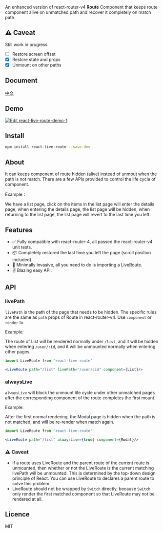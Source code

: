 An enhanced version of react-router-v4 **Route** Component that keeps route component alive on unmatched path and recover it completely on match path.

## ⚠️ Caveat

Still work in progress. 

- [ ] Restore screen offset
- [x] Restore state and props
- [x] Unmount on other paths

## Document

[中文](./docs/README-zh.md)

## Demo

[![Edit react-live-route-demo-1](https://codesandbox.io/static/img/play-codesandbox.svg)](https://codesandbox.io/s/yj9j33pw4j?autoresize=1)

## Install

```bash
npm install react-live-route --save-dev
```

## About

It can keeps component of route hidden (alive) instead of unmout when the path is not match. There are a few APIs provided to control the life cycle of component.

Example：

We have a list page, click on the items in the list page will enter the details page, when entering the details page, the list page will be hidden, when returning to the list page, the list page will revert to the last time you left.

## Features

- ✅ Fully compatible with react-router-4, all passed the react-router-v4 unit tests.
- 📦 Completely restored the last time you left the page (scroll position included).
- 🎯 Minimally invasive, all you need to do is importing a LiveRoute.
- ✌️ Blazing easy API.

## API

### livePath

`livePath` is the path of the page that needs to be hidden. The specific rules are the same as `path` props of Route in react-router-v4. Use `component` or `render` to

Example:

The route of List will be rendered normally under `/list`, and it will be hidden when entering `/user/:id`, and it will be unmounted normally when entering  other pages.

```jsx
import LiveRoute from 'react-live-route'

<LiveRoute path="/list" livePath="/user/:id" component={List}/>
```

### alwaysLive

`alwaysLive` will block the unmount life cycle under other unmatched pages after the corresponding component of the route completes the first mount.

Example: 

After the first normal rendering, the Modal page is hidden when the path is not matched, and will be re-render when match again.

```jsx
import LiveRoute from 'react-live-route'

<LiveRoute path="/list" alwaysLive={true} component={Modal}/>
```

### ⚠️ Caveat

- If a route uses LiveRoute and the parent route of the current route is unmounted, then whether or not the LiveRoute is the current matching livePath will be unmounted. This is determined by the top-down design principle of React. You can use LiveRoute to declares a parent route to solve this problem.
- LiveRoute should not be wrapped by `Switch` directly, because `Switch` only render the first matched component so that LiveRoute may not be rendered at all.

## Licence

MIT
